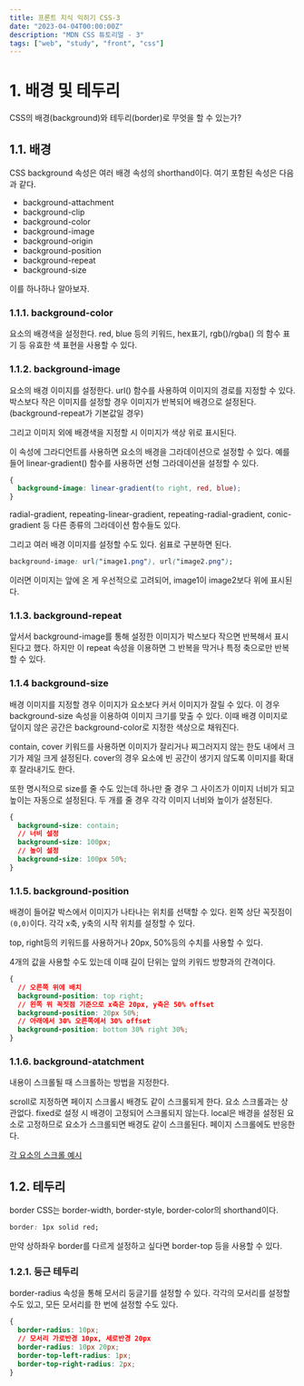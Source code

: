 ```yaml
---
title: 프론트 지식 익히기 CSS-3
date: "2023-04-04T00:00:00Z"
description: "MDN CSS 튜토리얼 - 3"
tags: ["web", "study", "front", "css"]
---
```


# 1. 배경 및 테두리

CSS의 배경(background)와 테두리(border)로 무엇을 할 수 있는가?

## 1.1. 배경

CSS background 속성은 여러 배경 속성의 shorthand이다. 여기 포함된 속성은 다음과 같다.

- background-attachment
- background-clip
- background-color
- background-image
- background-origin
- background-position
- background-repeat
- background-size

이를 하나하나 알아보자.

### 1.1.1. background-color

요소의 배경색을 설정한다. red, blue 등의 키워드, hex표기, rgb()/rgba() 의 함수 표기 등 유효한 색 표현을 사용할 수 있다.

### 1.1.2. background-image

요소의 배경 이미지를 설정한다. url() 함수를 사용하여 이미지의 경로를 지정할 수 있다. 박스보다 작은 이미지를 설정할 경우 이미지가 반복되어 배경으로 설정된다.(background-repeat가 기본값일 경우)

그리고 이미지 외에 배경색을 지정할 시 이미지가 색상 위로 표시된다.

이 속성에 그라디언트를 사용하면 요소의 배경을 그라데이션으로 설정할 수 있다. 예를 들어 linear-gradient() 함수를 사용하면 선형 그라데이션을 설정할 수 있다.

```css
{
  background-image: linear-gradient(to right, red, blue);
}
```

radial-gradient, repeating-linear-gradient, repeating-radial-gradient, conic-gradient 등 다른 종류의 그라데이션 함수들도 있다.

그리고 여러 배경 이미지를 설정할 수도 있다. 쉼표로 구분하면 된다.

```css
background-image: url("image1.png"), url("image2.png");
```

이러면 이미지는 앞에 온 게 우선적으로 고려되어, image1이 image2보다 위에 표시된다.

### 1.1.3. background-repeat

앞서서 background-image를 통해 설정한 이미지가 박스보다 작으면 반복해서 표시된다고 했다. 하지만 이 repeat 속성을 이용하면 그 반복을 막거나 특정 축으로만 반복할 수 있다.

### 1.1.4 background-size

배경 이미지를 지정할 경우 이미지가 요소보다 커서 이미지가 잘릴 수 있다. 이 경우 background-size 속성을 이용하여 이미지 크기를 맞출 수 있다. 이때 배경 이미지로 덮이지 않은 공간은 background-color로 지정한 색상으로 채워진다.

contain, cover 키워드를 사용하면 이미지가 잘리거나 찌그러지지 않는 한도 내에서 크기가 제일 크게 설정된다. cover의 경우 요소에 빈 공간이 생기지 않도록 이미지를 확대 후 잘라내기도 한다.

또한 명시적으로 size를 줄 수도 있는데 하나만 줄 경우 그 사이즈가 이미지 너비가 되고 높이는 자동으로 설정된다. 두 개를 줄 경우 각각 이미지 너비와 높이가 설정된다.

```css
{
  background-size: contain;
  // 너비 설정
  background-size: 100px;
  // 높이 설정
  background-size: 100px 50%;
}
```

### 1.1.5. background-position

배경이 들어갈 박스에서 이미지가 나타나는 위치를 선택할 수 있다. 왼쪽 상단 꼭짓점이 `(0,0)`이다. 각각 x축, y축의 시작 위치를 설정할 수 있다.

top, right등의 키워드를 사용하거나 20px, 50%등의 수치를 사용할 수 있다.

4개의 값을 사용할 수도 있는데 이때 길이 단위는 앞의 키워드 방향과의 간격이다.

```css
{
  // 오른쪽 위에 배치
  background-position: top right;
  // 왼쪽 위 꼭짓점 기준으로 x축은 20px, y축은 50% offset
  background-position: 20px 50%;
  // 아래에서 30% 오른쪽에서 30% offset
  background-position: bottom 30% right 30%;
}
```

### 1.1.6. background-atatchment

내용이 스크롤될 때 스크롤하는 방법을 지정한다.

scroll로 지정하면 페이지 스크롤시 배경도 같이 스크롤되게 한다. 요소 스크롤과는 상관없다. fixed로 설정 시 배경이 고정되어 스크롤되지 않는다. local은 배경을 설정된 요소로 고정하므로 요소가 스크롤되면 배경도 같이 스크롤된다. 페이지 스크롤에도 반응한다.

[각 요소의 스크롤 예시](https://mdn.github.io/learning-area/css/styling-boxes/backgrounds/background-attachment.html)

## 1.2. 테두리

border CSS는 border-width, border-style, border-color의 shorthand이다.

```css
border: 1px solid red;
```

만약 상하좌우 border를 다르게 설정하고 싶다면 border-top 등을 사용할 수 있다.

### 1.2.1. 둥근 테두리

border-radius 속성을 통해 모서리 둥글기를 설정할 수 있다. 각각의 모서리를 설정할 수도 있고, 모든 모서리를 한 번에 설정할 수도 있다.

```css
{
  border-radius: 10px;
  // 모서리 가로반경 10px, 세로반경 20px
  border-radius: 10px 20px;
  border-top-left-radius: 1px;
  border-top-right-radius: 2px;
}
```

